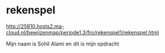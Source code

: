 # rekenspel

http://25810.hosts2.ma-cloud.nl/bewijzenmap/periode1.3/fro/rekenspel1/rekenspel.html

Mijn naam is Sohil Alami en dit is mijn opdracht
